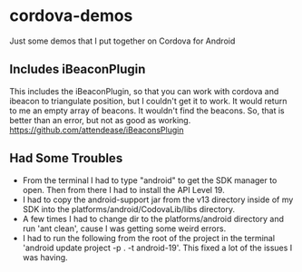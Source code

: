 cordova-demos
=============

Just some demos that I put together on Cordova for Android

Includes iBeaconPlugin
----------------------
This includes the iBeaconPlugin, so that you can work with cordova and ibeacon to triangulate position, but I couldn't get it to work. It would return to me an empty array of beacons. It wouldn't find the beacons. So, that is better than an error, but not as good as working. https://github.com/attendease/iBeaconsPlugin

Had Some Troubles
-------------
- From the terminal I had to type "android" to get the SDK manager to open. Then from there I had to install the API Level 19. 
- I had to copy the android-support jar from the v13 directory inside of my SDK into the platforms/android/CodovaLib/libs directory. 
- A few times I had to change dir to the platforms/android directory and run 'ant clean', cause I was getting some weird errors. 
- I had to run the following from the root of the project in the terminal 'android update project -p . -t android-19'. This fixed a lot of the issues I was having. 
